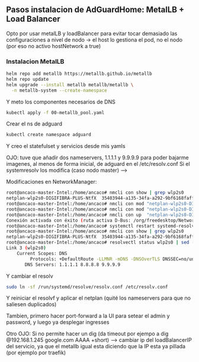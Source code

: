 ## Pasos instalacion de AdGuardHome: MetalLB + Load Balancer

Opto por usar metalLB y loadBalancer para evitar tocar demasiado las configuraciones a nivel de nodo -> el host lo gestiona el pod, no el nodo (por eso no activo hostNetwork a true)

### Instalacion MetalLB
```bash
helm repo add metallb https://metallb.github.io/metallb
helm repo update
helm upgrade --install metallb metallb/metallb \
  -n metallb-system --create-namespace
```

Y meto los componentes necesarios de DNS

```bash
kubectl apply -f 00-metallb_pool.yaml 
```

Crear el ns de adguard

```bash
kubectl create namespace adguard
```

Y creo el statefulset y servicios desde mis yamls

OJO: tuve que añadir dos nameservers, 1.1.1.1 y 9.9.9.9 para poder  bajarme imagenes, al menos de forma inicial, de adguard en el /etc/resolv.conf
Si el systemresolv los modifica (caso nodo master) --> 

Modificaciones en NetworkManager:
```bash
root@ancaco-master-Intel:/home/ancaco# nmcli con show | grep wlp2s0
netplan-wlp2s0-DIGIFIBRA-PLUS-NtfX  35403944-a135-34fa-a292-9bf6168faffc  wifi      wlp2s0
root@ancaco-master-Intel:/home/ancaco# nmcli con mod "netplan-wlp2s0-DIGIFIBRA-PLUS-NtfX" ipv4.ignore-auto-dns yes
root@ancaco-master-Intel:/home/ancaco# nmcli con mod "netplan-wlp2s0-DIGIFIBRA-PLUS-NtfX" ipv4.dns ""
root@ancaco-master-Intel:/home/ancaco# nmcli con up  "netplan-wlp2s0-DIGIFIBRA-PLUS-NtfX"
Conexión activada con éxito (ruta activa D-Bus: /org/freedesktop/NetworkManager/ActiveConnection/5)
root@ancaco-master-Intel:/home/ancaco# systemctl restart systemd-resolved
root@ancaco-master-Intel:/home/ancaco# nmcli con show | grep wlp2s0
netplan-wlp2s0-DIGIFIBRA-PLUS-NtfX  35403944-a135-34fa-a292-9bf6168faffc  wifi      wlp2s0
root@ancaco-master-Intel:/home/ancaco# resolvectl status wlp2s0 | sed -n '1,120p'
Link 3 (wlp2s0)
    Current Scopes: DNS
         Protocols: +DefaultRoute -LLMNR -mDNS -DNSOverTLS DNSSEC=no/unsupported
       DNS Servers: 1.1.1.1 8.8.8.8 9.9.9.9
```

Y cambiar el resolv
```bash
sudo ln -sf /run/systemd/resolve/resolv.conf /etc/resolv.conf
```
Y reiniciar el resolvf y aplicar el netplan (quité los nameservers para que no saliesen duplicados)


Tambien, primero hacer port-forward a la UI para setear el admin y password, y luego ya desplegar ingresses

Otro OJO: 
Si no permite hacer un dig (da timeout por ejempo a dig @192.168.1.245 google.com AAAA +short) --> cambiar ip del loadBalancerIP del servicio, ya que el metallb igual esta diciendo que la IP esta ya pillada (por ejemplo por traefik)